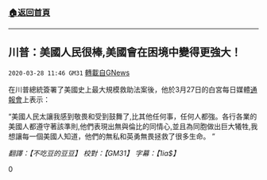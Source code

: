 ###  [:house:返回首頁](https://github.com/ourhimalayas/txt)
---

## 川普：美國人民很棒,美國會在困境中變得更強大！
`2020-03-28 11:46 GM31` [轉載自GNews](https://gnews.org/zh-hant/155179/)

在川普總統簽署了美國史上最大規模救助法案後，他於3月27日的白宮每日媒體[通報會](https://www.youtube.com/watch?v=gFaCmT0gllw)上表示：

“美國人民太讓我感到敬畏和受到鼓舞了,比其他任何事，任何人都強。各行各業的美國人都遵守著該準則,他們表現出無與倫比的同情心,並且為同胞做出巨大犧牲,我想讓每一個美國人知道，他們的無私和英勇無畏拯救了很多生命。 ”

*翻譯：【不吃豆的豆豆】 校對：【GM31】 字幕：【1ia$】*

0
